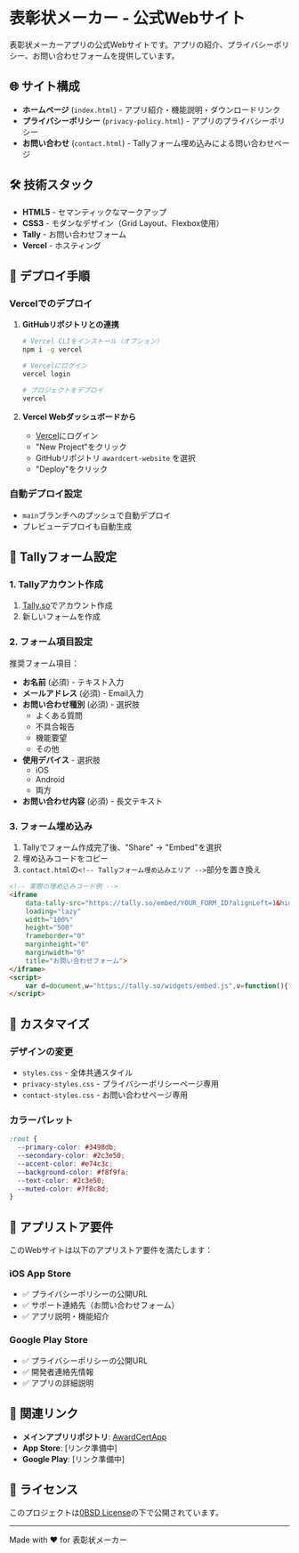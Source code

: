 # 表彰状メーカー - 公式Webサイト

表彰状メーカーアプリの公式Webサイトです。アプリの紹介、プライバシーポリシー、お問い合わせフォームを提供しています。

## 🌐 サイト構成

- **ホームページ** (`index.html`) - アプリ紹介・機能説明・ダウンロードリンク
- **プライバシーポリシー** (`privacy-policy.html`) - アプリのプライバシーポリシー
- **お問い合わせ** (`contact.html`) - Tallyフォーム埋め込みによる問い合わせページ

## 🛠 技術スタック

- **HTML5** - セマンティックなマークアップ
- **CSS3** - モダンなデザイン（Grid Layout、Flexbox使用）
- **Tally** - お問い合わせフォーム
- **Vercel** - ホスティング

## 🚀 デプロイ手順

### Vercelでのデプロイ

1. **GitHubリポジトリとの連携**
   ```bash
   # Vercel CLIをインストール（オプション）
   npm i -g vercel
   
   # Vercelにログイン
   vercel login
   
   # プロジェクトをデプロイ
   vercel
   ```

2. **Vercel Webダッシュボードから**
   - [Vercel](https://vercel.com)にログイン
   - "New Project"をクリック
   - GitHubリポジトリ `awardcert-website` を選択
   - "Deploy"をクリック

### 自動デプロイ設定
- `main`ブランチへのプッシュで自動デプロイ
- プレビューデプロイも自動生成

## 📝 Tallyフォーム設定

### 1. Tallyアカウント作成
1. [Tally.so](https://tally.so)でアカウント作成
2. 新しいフォームを作成

### 2. フォーム項目設定
推奨フォーム項目：
- **お名前** (必須) - テキスト入力
- **メールアドレス** (必須) - Email入力
- **お問い合わせ種別** (必須) - 選択肢
  - よくある質問
  - 不具合報告
  - 機能要望
  - その他
- **使用デバイス** - 選択肢
  - iOS
  - Android
  - 両方
- **お問い合わせ内容** (必須) - 長文テキスト

### 3. フォーム埋め込み
1. Tallyでフォーム作成完了後、"Share" → "Embed"を選択
2. 埋め込みコードをコピー
3. `contact.html`の`<!-- Tallyフォーム埋め込みエリア -->`部分を置き換え

```html
<!-- 実際の埋め込みコード例 -->
<iframe 
    data-tally-src="https://tally.so/embed/YOUR_FORM_ID?alignLeft=1&hideTitle=1&transparentBackground=1&dynamicHeight=1" 
    loading="lazy" 
    width="100%" 
    height="500" 
    frameborder="0" 
    marginheight="0" 
    marginwidth="0" 
    title="お問い合わせフォーム">
</iframe>
<script>
    var d=document,w="https://tally.so/widgets/embed.js",v=function(){"undefined"!=typeof Tally?Tally.loadEmbeds():d.querySelectorAll("iframe[data-tally-src]:not([src])").forEach((function(e){e.src=e.dataset.tallySrc}))};if("undefined"!=typeof Tally)v();else if(d.querySelector('script[src="'+w+'"]')==null){var s=d.createElement("script");s.src=w,s.onload=v,s.onerror=v,d.head.appendChild(s);}
</script>
```

## 🎨 カスタマイズ

### デザインの変更
- `styles.css` - 全体共通スタイル
- `privacy-styles.css` - プライバシーポリシーページ専用
- `contact-styles.css` - お問い合わせページ専用

### カラーパレット
```css
:root {
  --primary-color: #3498db;
  --secondary-color: #2c3e50;
  --accent-color: #e74c3c;
  --background-color: #f8f9fa;
  --text-color: #2c3e50;
  --muted-color: #7f8c8d;
}
```

## 📱 アプリストア要件

このWebサイトは以下のアプリストア要件を満たします：

### iOS App Store
- ✅ プライバシーポリシーの公開URL
- ✅ サポート連絡先（お問い合わせフォーム）
- ✅ アプリ説明・機能紹介

### Google Play Store
- ✅ プライバシーポリシーの公開URL
- ✅ 開発者連絡先情報
- ✅ アプリの詳細説明

## 🔗 関連リンク

- **メインアプリリポジトリ**: [AwardCertApp](https://github.com/[username]/AwardCertApp)
- **App Store**: [リンク準備中]
- **Google Play**: [リンク準備中]

## 📄 ライセンス

このプロジェクトは[0BSD License](https://choosealicense.com/licenses/0bsd/)の下で公開されています。

---

Made with ❤️ for 表彰状メーカー